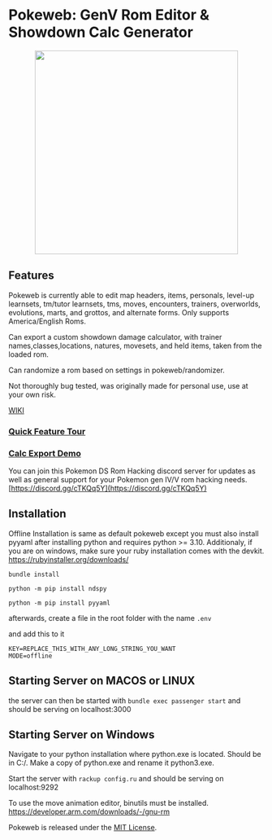 
# Pokeweb: GenV Rom Editor & Showdown Calc Generator
<p align="center">
    <img src="https://i.imgur.com/CP232tv.png" width="auto" height="400">
</p>

## Features

Pokeweb is currently able to edit map headers, items, personals, level-up learnsets, tm/tutor learnsets, tms, moves, encounters, trainers, overworlds, evolutions, marts, and grottos, and alternate forms. Only supports America/English Roms.

Can export a custom showdown damage calculator, with trainer names,classes,locations, natures, movesets, and held items, taken from the loaded rom.

Can randomize a rom based on settings in pokeweb/randomizer. 

Not thoroughly bug tested, was originally made for personal use, use at your own risk.

[WIKI](https://github.com/hzla/Pokeweb/wiki)



### [Quick Feature Tour](https://streamable.com/cjk04j)
### [Calc Export Demo](https://streamable.com/0ym3uy)

You can join this Pokemon DS Rom Hacking discord server for updates as well as general support for your Pokemon gen IV/V rom hacking needs. [https://discord.gg/cTKQq5Y](https://discord.gg/cTKQq5Y)

## Installation 

Offline Installation is same as default pokeweb except you must also install pyyaml after installing python and requires python >= 3.10. Additionaly, if you are on windows, make sure your ruby installation comes with the devkit. https://rubyinstaller.org/downloads/ 

`bundle install`

`python -m pip install ndspy`

`python -m pip install pyyaml`

afterwards, create a file in the root folder with the name `.env`

and add this to it

```
KEY=REPLACE_THIS_WITH_ANY_LONG_STRING_YOU_WANT
MODE=offline
```
## Starting Server on MACOS or LINUX  

the server can then be started with `bundle exec passenger start` and should be serving on localhost:3000

## Starting Server on Windows

Navigate to your python installation where python.exe is located. Should be in C:/. Make a copy of python.exe and rename it python3.exe.

Start the server with `rackup config.ru` and should be serving on localhost:9292



To use the move animation editor, binutils must be installed. https://developer.arm.com/downloads/-/gnu-rm

Pokeweb is released under the [MIT License](https://opensource.org/licenses/MIT).
